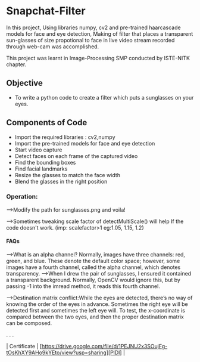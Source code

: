 # Snapchat-Filter

In this project, Using libraries numpy, cv2 and pre-trained haarcascade models for face and eye detection, Making of filter that places a transparent sun-glasses of size propotional to face in live video stream recorded through web-cam was accomplished.

This project was learnt in Image-Processing SMP conducted by ISTE-NITK chapter.

## Objective
- To write a python code to create a filter which puts a sunglasses on your eyes.

## Components of Code 

- Import the required libraries : cv2,numpy
- Import the pre-trained models for face and eye detection
- Start video capture
- Detect faces on each frame of the captured video
- Find the bounding boxes
- Find facial landmarks
- Resize the glasses to match the face width
- Blend the glasses in the right position

### Operation:
-->Modify the path for sunglasses.png and voila!

-->Sometimes tweaking scale factor of detectMultiScale() will help If the code doesn't work. (imp: scalefactor>1 eg:1.05, 1.15, 1.2)

#### FAQs
-->What is an alpha channel? Normally, images have three channels: red, green, and blue. These denote the default color space; however, some images have a fourth channel, called the alpha channel, which denotes transparency.
-->When I drew the pair of sunglasses, I ensured it contained a transparent background. Normally, OpenCV would ignore this, but by passing -1 into the imread method, it reads this fourth channel.

-->Destination matrix conflict:While the eyes are detected, there’s no way of knowing the order of the eyes in advance. Sometimes the right eye will be detected first and sometimes the left eye will. To test, the x-coordinate is compared between the two eyes, and then the proper destination matrix can be composed.

.
.
.




| Certificate | [https://drive.google.com/file/d/1PEJNU2x3SOujFg-tOsKhXY9AHo9kYEto/view?usp=sharing][PlDl] |






   [PlDl]: <https://drive.google.com/file/d/1PEJNU2x3SOujFg-tOsKhXY9AHo9kYEto/view?usp=sharing>
  
